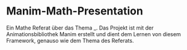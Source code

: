 # Manim-Math-Presentation
Ein Mathe Referat über das Thema _. Das Projekt ist mit der Animationsbibliothek Manim erstellt und dient dem Lernen von diesem Framework, genauso wie dem Thema des Referats.
